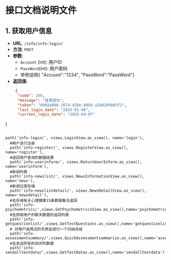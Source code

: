 # 接口文档说明文件

## 1. 获取用户信息
- **URL**: `/info/info-login/`
- **方法**: `POST`
- **参数**:
  - `Account` (int): 用户ID
  - `PassWord`(int): 用户密码
  - 举例说明{ "Account":"1234", "PassWord":"PassWord"}
- **返回值**:
  ```json
   {
    "code": 200,
    "message": "登录成功",
    "token": "6b68a0b6-1074-420e-8956-a2b8204b03f2",
    "last_login_date": "2025-01-08",
    "current_login_date": "2025-04-07"
}
  ```

 path('info-login/', views.LoginView.as_view(), name='login'),
    #用户进行注册
    path('info-register/', views.RegisterView.as_view(), name='register'),
    #返回用户查询的数据结果
    path('info-userinform/', views.ReturnUserInform.as_view(), name='userinform'),
    #新闻列表
    path('info-newslist/', views.NewsInformationView.as_view(), name='news'),
    #新闻记录存储
    path('info-newslistdetail/', views.NewsDetailView.as_view(), name='newsdetail'),
    #去存储有关心理健康15条数据集合返回
    path('info-psychometrics/',views.GetPsychometricsView.as_view(),name='psychometrics'),
    #去获取用户的聊天数据的返回列表
    path('info-getquestionlist/',views.GetTestQuestions.as_view(),name='getquestionlist'),
    # 对用户选择过的东西去进行一个归纳总结
    path('info-assessmentsummary/',views.QuickAssessmentsummarize.as_view(),name='assessmentsummary'),
    #去发送所有的测评的数据
    path('info-sendalltestdata/',views.GetTestDatas.as_view(),name='sendalltestdata')